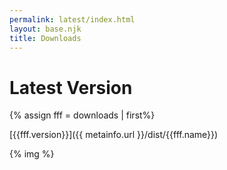 ```yaml
---
permalink: latest/index.html
layout: base.njk
title: Downloads
---
```

# Latest Version
{% assign fff = downloads | first%}

[{{fff.version}}]({{ metainfo.url }}/dist/{{fff.name}})

{% img %}
